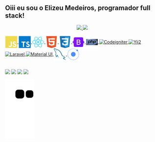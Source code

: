 ## Oiii eu sou o Elizeu Medeiros, programador full stack!
<div align="center">
  <a href="https://github.com/elizeu-medeiros">
  <img height="180em" src="https://github-readme-stats.vercel.app/api?username=elizeu-medeiros&show_icons=true&theme=dracula&include_all_commits=true&count_private=true"/>
  <img height="180em" src="https://github-readme-stats.vercel.app/api/top-langs/?username=elizeu-medeiros&layout=compact&langs_count=7&theme=dracula"/>
</div>
<div style="display: inline_block"><br>
  <img align="center" alt="Js" height="40" src="https://raw.githubusercontent.com/devicons/devicon/master/icons/javascript/javascript-plain.svg">
  <img align="center" alt="Ts" height="40" src="https://raw.githubusercontent.com/devicons/devicon/master/icons/typescript/typescript-plain.svg">
  <img align="center" alt="React" height="40" src="https://raw.githubusercontent.com/devicons/devicon/master/icons/react/react-original.svg">
  <img align="center" alt="HTML" height="40" src="https://raw.githubusercontent.com/devicons/devicon/master/icons/html5/html5-original.svg">
  <img align="center" alt="CSS" height="40" src="https://raw.githubusercontent.com/devicons/devicon/master/icons/css3/css3-original.svg">
  <img align="center" alt="CSS" height="40" src="https://raw.githubusercontent.com/devicons/devicon/master/icons/bootstrap/bootstrap-original.svg">
  <img align="center" alt="PHP" height="40" src="https://raw.githubusercontent.com/devicons/devicon/master/icons/php/php-original.svg">
  <img align="center" alt="Codeigniter" height="30" width="40" src="https://cdn.jsdelivr.net/gh/devicons/devicon/icons/codeigniter/codeigniter-plain.svg" />
  <img align="center" alt="Yii2" height="30" width="40" src="https://cdn.jsdelivr.net/gh/devicons/devicon/icons/yii/yii-original.svg" />
  <img align="center" alt="Laravel" height="30" width="40" src="https://cdn.jsdelivr.net/gh/devicons/devicon/icons/laravel/laravel-plain.svg" />
  <img align="center" alt="Material UI" height="30" width="40" src="https://cdn.jsdelivr.net/gh/devicons/devicon/icons/materialui/materialui-original.svg" />
  <img align="center" alt="IONIC" height="40" src="https://raw.githubusercontent.com/devicons/devicon/master/icons/mysql/mysql-original.svg">
  <img align="center" alt="IONIC" height="40" src="https://raw.githubusercontent.com/devicons/devicon/master/icons/ionic/ionic-original.svg">
  
  ##
 
<div> 

 <a href="https://t.me/Elizeumedeiros" target="_blank"><img src="https://img.shields.io/badge/Telegram-00BFFF?style=for-the-badge&logo=telegram&logoColor=white" target="_blank"></a> 
  <a href="https://wa.me/5521981317763/?text=Ol%C3%A1%20estou%20vindo%20atrav%C3%A9s%20do%20seu%20portif%C3%B3lio%20no%20Github" target="_blank"><img src="https://img.shields.io/badge/Whatsapp-228B22?style=for-the-badge&logo=whatsapp&logoColor=white" target="_blank"></a> 
  <a href = "mailto:elizeumedeiros@gmail.com"><img src="https://img.shields.io/badge/-Gmail-%23333?style=for-the-badge&logo=gmail&logoColor=white" target="_blank"></a>
  <a href="https://www.linkedin.com/in/elizeu-medeiros" target="_blank"><img src="https://img.shields.io/badge/-LinkedIn-%230077B5?style=for-the-badge&logo=linkedin&logoColor=white" target="_blank"></a> 
 
  ![Snake animation](https://github.com/elizeu-medeiros/elizeu-medeiros/blob/output/github-contribution-grid-snake.svg)
 
</div>
